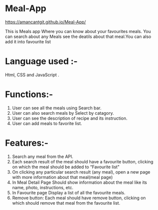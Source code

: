 # Meal-App
https://amancantgit.github.io/Meal-App/

This is Meals app Where you can know about your favourites meals. You can search about any Meals see the deatils about that meal.You can also add it into favourite list

# Language used :- 
Html, CSS and JavaScript . 
# Functions:-
1. User can see all the meals using Search bar.
2. User can also search meals by Select by catagory.
3. User can see the description of recipe and its instruction.
4. User can add meals to favorite list.
# Features:- 
1. Search any meal from the API.
2. Each search result of the meal should have a favourite button, clicking on which the meal should be added to “Favourite list"
3. On clicking any particular search result (any meal), open a new page with more information about that meal(meal page)
4. In Meal Detail Page Should show information about the meal like its name, photo, instructions, etc.
5. In Favourite page Display a list of all the favourite meals.
6. Remove button: Each meal should have remove button, clicking on which should remove that meal from the favourite list.
